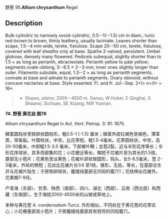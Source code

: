 野葱
95.**Allium chrysanthum** Regel

## Description
Bulb cylindric to narrowly ovoid-cylindric, 0.5--1(--1.5) cm in diam.; tunic red-brown to brown, thinly leathery, usually laciniate. Leaves shorter than scape, 1.5--4 mm wide, terete, fistulose. Scape 20--50 cm, terete, fistulose, covered with leaf sheaths only at base. Spathe 2-valved, persistent. Umbel globose, densely many flowered. Pedicels subequal, slightly shorter than to 1.5 × as long as perianth, ebracteolate. Perianth yellow to pale yellow; segments ovate-oblong, 5--6.5 × 2--3 mm; inner ones slightly longer than outer. Filaments subulate, equal, 1.3--2 × as long as perianth segments, connate at base and adnate to perianth segments. Ovary obovoid, without concave nectaries at base. Style exserted. Fl. and fr. Jul--Sep. 2&lt;I&gt; n&lt;/I&gt; = 16*.


> * Slopes, plains; 2000--4500 m. Gansu, W Hubei, E Qinghai, S Shaanxi, Sichuan, SE Xizang, NW Yunnan.

**74. 野葱 黄花韭 图78**

Allium chrysanthum Regel in Act. Hort. Petrop. 3: 91: 1875.

鳞茎圆柱状至狭卵状圆柱形，粗0.5-1 (-1.5) 厘米；鳞茎外皮红褐色至褐色，薄革质，常条裂。叶圆柱状，中空，比花葶短，粗1.5-4毫米。花葶圆柱状，中空，高20-50厘米，中部粗1.5-3.5 毫米，下部被叶鞘；总苞2裂，近与伞形花序等长；伞形花序球状，具多而密集的花；小花梗近等长，略短于花被片至为其长的1.5倍，基部无小苞片；花黄色至淡黄色；花被片卵状矩圆形，钝头，长5-6.5毫米，宽 2-3毫米，外轮的稍短；花丝比花被片长1/4 至1倍，锥形，无齿，等长，在基部合生并与花被片贴生；子房倒卵球状，腹缝线基部无凹陷的蜜穴1；花柱伸出花被外。花果期7-9月。

产青海（东部）、甘肃、陕西（南部）、四川、湖北（西部）、云南（西北部）和西藏（东南部）。生于海拔2000-4500米的山坡或草地上。

本种与黄花葱 A. condensatum Turcz. 外形相似，不同处在于黄花葱的花葶实心；小花梗基部具小苞片；子房腹缝线基部具有短帘的凹陷蜜穴。
